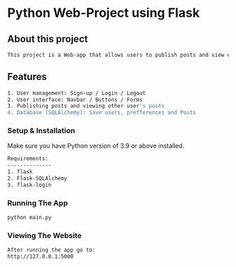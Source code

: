 # Python Web-Project using Flask

##  About this project
```bash
This project is a Web-app that allows users to publish posts and view other user's posts.  
```
##  Features
```bash
1. User management: Sign-up / Login / Logout
2. User interface: Navbar / Buttons / Forms
3. Publishing posts and viewing other user's posts
4. Database (SQLAlchemy): Save users, prefferences and Posts
```


### Setup & Installation

Make sure you have Python version of 3.9 or above installed.


```bash
Requirements:
--------------
1. flask
2. Flask-SQLAlchemy
3. flask-login
```

### Running The App

```bash
python main.py
```

### Viewing The Website
```bash
After running the app go to:
http://127.0.0.1:5000
```
